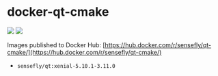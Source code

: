 # docker-qt-cmake

[![](https://images.microbadger.com/badges/image/sensefly/qt-cmake:xenial-5.10.1-3.11.0.svg)](https://microbadger.com/images/sensefly/qt-cmake:xenial-5.10.1-3.11.0 "Get your own image badge on microbadger.com") 
[![](https://images.microbadger.com/badges/version/sensefly/qt-cmake:xenial-5.10.1-3.11.0.svg)](https://microbadger.com/images/sensefly/qt-cmake:xenial-5.10.1-3.11.0 "Get your own version badge on microbadger.com")

Images published to Docker Hub:
[https://hub.docker.com/r/sensefly/qt-cmake/](https://hub.docker.com/r/sensefly/qt-cmake/)

* `sensefly/qt:xenial-5.10.1-3.11.0`

